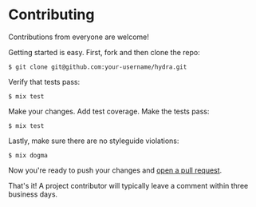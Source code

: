 # Contributing

Contributions from everyone are welcome!

Getting started is easy.  First, fork and then clone the repo:

```shell
$ git clone git@github.com:your-username/hydra.git
```

Verify that tests pass:

```shell
$ mix test
```

Make your changes.  Add test coverage.  Make the tests pass:

```shell
$ mix test
```

Lastly, make sure there are no styleguide violations:

```shell
$ mix dogma
```

Now you're ready to push your changes and [open a pull request][pr].

[pr]: https://github.com/doomspork/hydra/compare/

That's it!  A project contributor will typically leave a comment within
three business days.
